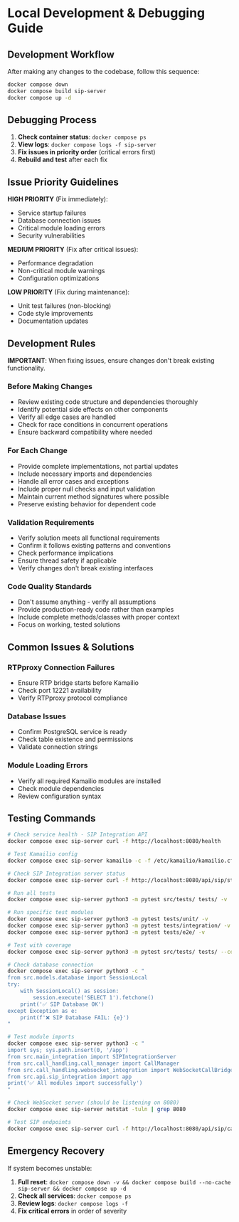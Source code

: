 # Local Development & Debugging Guide

## Development Workflow

After making any changes to the codebase, follow this sequence:

```bash
docker compose down
docker compose build sip-server
docker compose up -d
```

## Debugging Process

1. **Check container status**: `docker compose ps`
2. **View logs**: `docker compose logs -f sip-server`
3. **Fix issues in priority order** (critical errors first)
4. **Rebuild and test** after each fix

## Issue Priority Guidelines

**HIGH PRIORITY** (Fix immediately):
- Service startup failures
- Database connection issues
- Critical module loading errors
- Security vulnerabilities

**MEDIUM PRIORITY** (Fix after critical issues):
- Performance degradation
- Non-critical module warnings
- Configuration optimizations

**LOW PRIORITY** (Fix during maintenance):
- Unit test failures (non-blocking)
- Code style improvements
- Documentation updates

## Development Rules

**IMPORTANT**: When fixing issues, ensure changes don't break existing functionality.

### Before Making Changes
- Review existing code structure and dependencies thoroughly
- Identify potential side effects on other components
- Verify all edge cases are handled
- Check for race conditions in concurrent operations
- Ensure backward compatibility where needed

### For Each Change
- Provide complete implementations, not partial updates
- Include necessary imports and dependencies
- Handle all error cases and exceptions
- Include proper null checks and input validation
- Maintain current method signatures where possible
- Preserve existing behavior for dependent code

### Validation Requirements
- Verify solution meets all functional requirements
- Confirm it follows existing patterns and conventions
- Check performance implications
- Ensure thread safety if applicable
- Verify changes don't break existing interfaces

### Code Quality Standards
- Don't assume anything - verify all assumptions
- Provide production-ready code rather than examples
- Include complete methods/classes with proper context
- Focus on working, tested solutions

## Common Issues & Solutions

### RTPproxy Connection Failures
- Ensure RTP bridge starts before Kamailio
- Check port 12221 availability
- Verify RTPproxy protocol compliance

### Database Issues
- Confirm PostgreSQL service is ready
- Check table existence and permissions
- Validate connection strings

### Module Loading Errors
- Verify all required Kamailio modules are installed
- Check module dependencies
- Review configuration syntax

## Testing Commands

```bash
# Check service health - SIP Integration API
docker compose exec sip-server curl -f http://localhost:8080/health

# Test Kamailio config
docker compose exec sip-server kamailio -c -f /etc/kamailio/kamailio.cfg

# Check SIP Integration server status
docker compose exec sip-server curl -f http://localhost:8080/api/sip/statistics

# Run all tests
docker compose exec sip-server python3 -m pytest src/tests/ tests/ -v

# Run specific test modules
docker compose exec sip-server python3 -m pytest tests/unit/ -v
docker compose exec sip-server python3 -m pytest tests/integration/ -v
docker compose exec sip-server python3 -m pytest tests/e2e/ -v

# Test with coverage
docker compose exec sip-server python3 -m pytest src/tests/ tests/ --cov=src --cov-report=html

# Check database connection
docker compose exec sip-server python3 -c "
from src.models.database import SessionLocal
try:
    with SessionLocal() as session:
        session.execute('SELECT 1').fetchone()
    print('✅ SIP Database OK')
except Exception as e:
    print(f'❌ SIP Database FAIL: {e}')
"

# Test module imports
docker compose exec sip-server python3 -c "
import sys; sys.path.insert(0, '/app')
from src.main_integration import SIPIntegrationServer
from src.call_handling.call_manager import CallManager
from src.call_handling.websocket_integration import WebSocketCallBridge
from src.api.sip_integration import app
print('✅ All modules import successfully')
"

# Check WebSocket server (should be listening on 8080)
docker compose exec sip-server netstat -tuln | grep 8080

# Test SIP endpoints
docker compose exec sip-server curl -f http://localhost:8080/api/sip/calls/active
```

## Emergency Recovery

If system becomes unstable:

1. **Full reset**: `docker compose down -v && docker compose build --no-cache sip-server && docker compose up -d`
2. **Check all services**: `docker compose ps`
3. **Review logs**: `docker compose logs -f`
4. **Fix critical errors** in order of severity